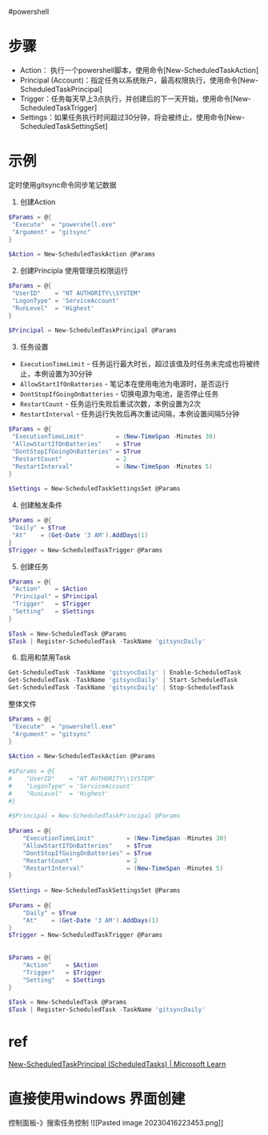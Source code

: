 #powershell
# 步骤
-   Action： 执行一个powershell脚本，使用命令[New-ScheduledTaskAction]
-   Principal (Account)：指定任务以系统账户，最高权限执行，使用命令[New-ScheduledTaskPrincipal]
-   Trigger：任务每天早上3点执行，并创建后的下一天开始，使用命令[New-ScheduledTaskTrigger]
-   Settings：如果任务执行时间超过30分钟，将会被终止，使用命令[New-ScheduledTaskSettingSet]
# 示例
定时使用gitsync命令同步笔记数据
1. 创建Action
```powershell
$Params = @{
 "Execute"  = "powershell.exe"
 "Argument" = "gitsync"
}
 
$Action = New-ScheduledTaskAction @Params
```

2. 创建Principla
使用管理员权限运行
```PowerShell
$Params = @{
 "UserID"    = "NT AUTHORITY\\SYSTEM"
 "LogonType" = 'ServiceAccount'
 "RunLevel"  = 'Highest'
}
 
$Principal = New-ScheduledTaskPrincipal @Params
```
3. 任务设置
-   `ExecutionTimeLimit` - 任务运行最大时长，超过该值及时任务未完成也将被终止，本例设置为30分钟
-   `AllowStartIfOnBatteries` - 笔记本在使用电池为电源时，是否运行
-   `DontStopIfGoingOnBatteries` - 切换电源为电池，是否停止任务
-   `RestartCount` - 任务运行失败后重试次数，本例设置为2次
-   `RestartInterval` - 任务运行失败后再次重试间隔，本例设置间隔5分钟
```powershell
$Params = @{
 "ExecutionTimeLimit"         = (New-TimeSpan -Minutes 30)
 "AllowStartIfOnBatteries"    = $True
 "DontStopIfGoingOnBatteries" = $True
 "RestartCount"               = 2
 "RestartInterval"            = (New-TimeSpan -Minutes 5)
}
 
$Settings = New-ScheduledTaskSettingsSet @Params
```
4. 创建触发条件
```powershell
$Params = @{
 "Daily" = $True
 "At"    = (Get-Date '3 AM').AddDays(1)
}
$Trigger = New-ScheduledTaskTrigger @Params
```
5. 创建任务
```powershell
$Params = @{
 "Action"    = $Action
 "Principal" = $Principal
 "Trigger"   = $Trigger
 "Setting"   = $Settings
}
 
$Task = New-ScheduledTask @Params
$Task | Register-ScheduledTask -TaskName 'gitsyncDaily'
```

6.  启用和禁用Task
```powershell
Get-ScheduledTask -TaskName 'gitsyncDaily' | Enable-ScheduledTask
Get-ScheduledTask -TaskName 'gitsyncDaily' | Start-ScheduledTask
Get-ScheduledTask -TaskName 'gitsyncDaily' | Stop-ScheduledTask
```

整体文件
```powershell
$Params = @{
 "Execute"  = "powershell.exe"
 "Argument" = "gitsync"
}
  
$Action = New-ScheduledTaskAction @Params  
  
#$Params = @{  
#    "UserID"    = "NT AUTHORITY\\SYSTEM"  
#    "LogonType" = 'ServiceAccount'  
#    "RunLevel"  = 'Highest'  
#}  
  
#$Principal = New-ScheduledTaskPrincipal @Params  
  
$Params = @{  
    "ExecutionTimeLimit"         = (New-TimeSpan -Minutes 30)  
    "AllowStartIfOnBatteries"    = $True  
    "DontStopIfGoingOnBatteries" = $True  
    "RestartCount"               = 2  
    "RestartInterval"            = (New-TimeSpan -Minutes 5)  
}  
  
$Settings = New-ScheduledTaskSettingsSet @Params  
  
$Params = @{  
    "Daily" = $True  
    "At"    = (Get-Date '3 AM').AddDays(1)  
}  
$Trigger = New-ScheduledTaskTrigger @Params  
  
  
$Params = @{  
    "Action"    = $Action  
    "Trigger"   = $Trigger  
    "Setting"   = $Settings  
}  
  
$Task = New-ScheduledTask @Params  
$Task | Register-ScheduledTask -TaskName 'gitsyncDaily'


```

# ref
[New-ScheduledTaskPrincipal (ScheduledTasks) | Microsoft Learn](https://learn.microsoft.com/en-us/powershell/module/scheduledtasks/new-scheduledtaskprincipal?view=windowsserver2022-ps)

# 直接使用windows 界面创建
控制面板-》搜索任务控制
![[Pasted image 20230416223453.png]]